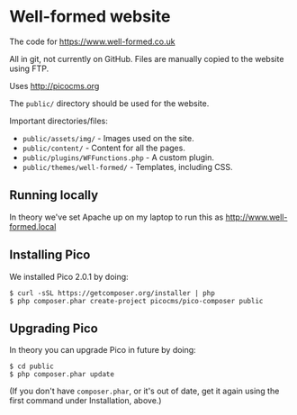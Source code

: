# Well-formed website

The code for https://www.well-formed.co.uk

All in git, not currently on GitHub. Files are manually copied to the website using FTP.

Uses http://picocms.org

The `public/` directory should be used for the website.

Important directories/files:

* `public/assets/img/` - Images used on the site.
* `public/content/` - Content for all the pages.
* `public/plugins/WFFunctions.php` - A custom plugin.
* `public/themes/well-formed/` - Templates, including CSS.

## Running locally

In theory we've set Apache up on my laptop to run this as
http://www.well-formed.local


## Installing Pico

We installed Pico 2.0.1 by doing:

    $ curl -sSL https://getcomposer.org/installer | php
    $ php composer.phar create-project picocms/pico-composer public


## Upgrading Pico

In theory you can upgrade Pico in future by doing:

    $ cd public
    $ php composer.phar update

(If you don't have `composer.phar`, or it's out of date, get it again using the first command under Installation, above.)

